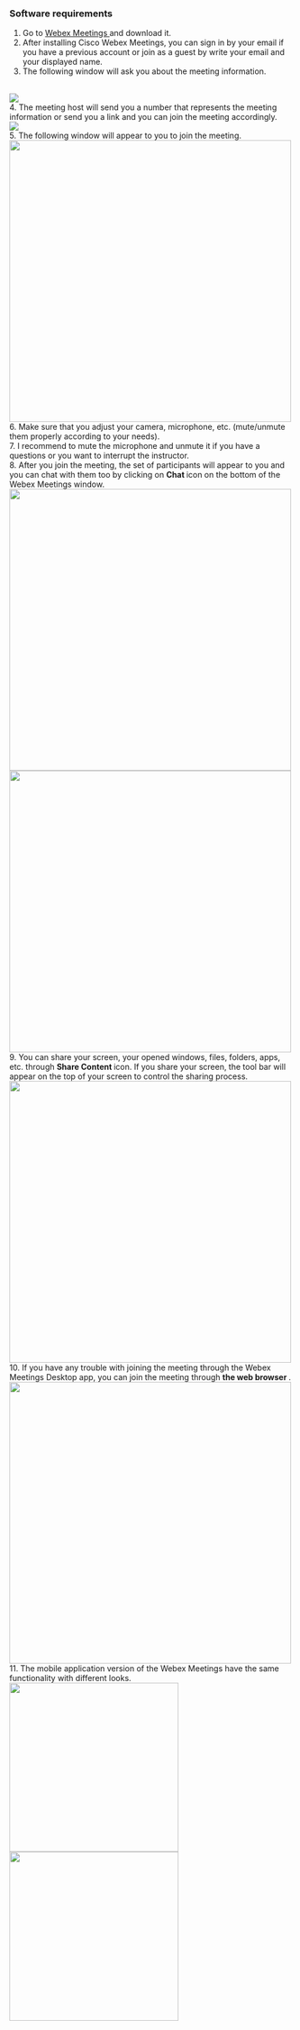 ### Software requirements
1. Go to <a href="https://www.webex.com/downloads.html"> Webex Meetings </a> and download it.
2. After installing Cisco Webex Meetings, you can sign in by your email if you have a previous account or join as a guest by write your email and your displayed name.
3. The following window will ask you about the meeting information.
<br>
<img src="OnlineScreens/1.png" class="centerImage"> 
<br>
4. The meeting host will send you a number that represents the meeting information or send you a link and you can join the meeting accordingly. 
<br>
<img src="OnlineScreens/2.png" class="centerImage">  
<br>
5. The following window will appear to you to join the meeting. 
<br>
<img src="OnlineScreens/3.png" class="centerImage" width="500" hight="500">  
<br>
6. Make sure that you adjust your camera, microphone, etc. (mute/unmute them properly according to your needs).
<br>
7. I recommend to mute the microphone and unmute it if you have a questions or you want to interrupt the instructor. 
<br>
8. After you join the meeting, the set of participants will appear to you and you can chat with them too by clicking on <b> Chat </b> icon on the bottom of the Webex Meetings window.
<br>
<img src="OnlineScreens/33.png" class="centerImage" width="500" hight="500">  
<br>
<img src="OnlineScreens/44.png" class="centerImage" width="500" hight="500">  
9. You can share your screen, your opened windows, files, folders, apps, etc. through  <b> Share Content </b> icon. If you share your screen, the tool bar will appear on the top of your screen to control the sharing process. 
<br>
<img src="OnlineScreens/55.png" class="centerImage" width="500" hight="500"> 
10. If you have any trouble with joining the meeting through the Webex Meetings Desktop app, you can join the meeting through <b> the web browser </b>.
<br>
<img src="OnlineScreens/66.png" class="centerImage" width="500" hight="500"> 
11. The mobile application version of the Webex Meetings have the same functionality with different looks.
<br>
<img src="OnlineScreens/22.jpeg" class="centerImage" width="300" hight="300">  
<br>
<img src="OnlineScreens/23.jpeg" class="centerImage"width="300" hight="300">  



 
